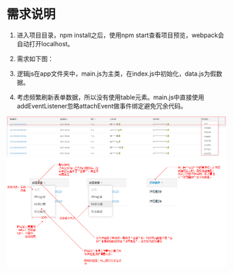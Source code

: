 需求说明
==
 1. 进入项目目录，npm install之后，使用npm start查看项目预览，webpack会自动打开localhost。

 2. 需求如下图：
 
 3. 逻辑js在app文件夹中，main.js为主类，在index.js中初始化，data.js为假数据。

 4. 考虑频繁刷新表单数据，所以没有使用table元素。main.js中直接使用addEventListener忽略attachEvent做事件绑定避免冗余代码。
 
![image](https://github.com/sysuzhyupeng/tableData/raw/master/resource/img/require1.png)
![image](https://github.com/sysuzhyupeng/tableData/raw/master/resource/img/require2.png)
